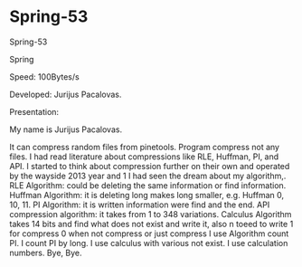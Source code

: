 # Spring-53
Spring-53

Spring

Speed: 100Bytes/s

Developed: Jurijus Pacalovas.

Presentation:

My name is Jurijus Pacalovas.

It can compress random files from pinetools.
Program compress not any files. I had read literature about compressions like RLE, Huffman, PI, and API. I started to think about compression further on their own and operated by the wayside 2013 year and 1 I had seen the dream about my algorithm,. RLE Algorithm: could be deleting the same information or find information. Huffman Algorithm: it is deleting long makes long smaller, e.g. Huffman 0, 10, 11. PI Algorithm: it is written information were find and the end. API compression algorithm: it takes from 1 to 348 variations. Calculus Algorithm takes 14 bits and find what does not exist and write it, also n toeed to write 1 for compress 0 when not compress or just compress 
I use Algorithm count PI. I count PI by long.
I use calculus with various not exist.
I use calculation numbers.
Bye, Bye.
